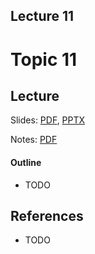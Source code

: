 Lecture 11
---
# Topic 11

## Lecture

Slides: [PDF](slides_11.pdf), [PPTX](slides_11.pptx)

Notes: [PDF](nodes_11.pdf)

#### Outline

* TODO

## References

* TODO

